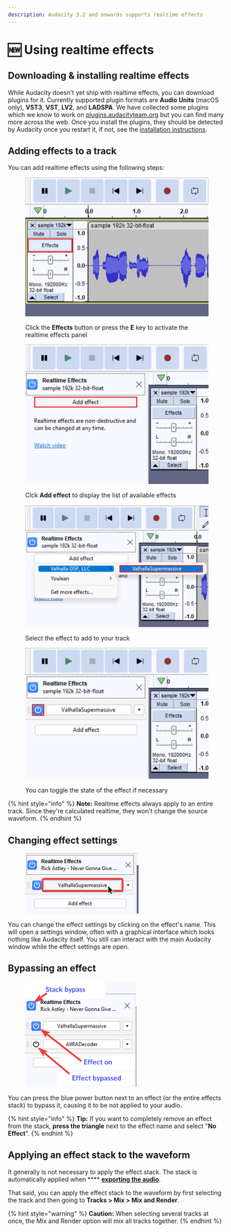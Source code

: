 ```yaml
---
description: Audacity 3.2 and onwards supports realtime effects
---
```


# 🆕 Using realtime effects

## Downloading & installing realtime effects

While Audacity doesn't yet ship with realtime effects, you can download plugins for it. Currently supported plugin formats are **Audio Units** (macOS only), **VST3**, **VST**, **LV2**, and **LADSPA**. We have collected some plugins which we know to work on [plugins.audacityteam.org](https://app.gitbook.com/o/-MhmG2mhIIHTtQPuHV\_k/s/klCVENFte0GRy5IqVz0W/) but you can find many more across the web. Once you install the plugins, they should be detected by Audacity once you restart it, if not, see the [installation instructions](../basics/customizing-audacity/installing-plugins.md).&#x20;

## Adding effects to a track

You can add realtime effects using the following steps:

<div>

<figure><img src="../.gitbook/assets/RT Effects button.png" alt="Click the Effects button or press the E key to activate the realtime effects panel"><figcaption><p>Click the <strong>Effects</strong> button or press the <strong>E</strong> key to activate the realtime effects panel</p></figcaption></figure>

 

<figure><img src="../.gitbook/assets/Add effect button (1).png" alt="Clck Add effect to display the list of available effects"><figcaption><p>Clck <strong>Add effect</strong> to display the list of available effects</p></figcaption></figure>

</div>

<div>

<figure><img src="../.gitbook/assets/RT Effect selected.png" alt="Select the effect to add to your track"><figcaption><p>Select the effect to add to your track</p></figcaption></figure>

 

<figure><img src="../.gitbook/assets/RT Effect Enabled (1).png" alt="Click the blue power button to toggle the state of the effect"><figcaption><p>You can toggle the state of the effect if necessary</p></figcaption></figure>

</div>

{% hint style="info" %}
**Note:** Realtime effects always apply to an entire track. Since they're calculated realtime, they won't change the source waveform.&#x20;
{% endhint %}

## Changing effect settings

<figure><img src="../.gitbook/assets/effects panel effect focus.png" alt=""><figcaption></figcaption></figure>

You can change the effect settings by clicking on the effect's name. This will open a settings window, often with a graphical interface which looks nothing like Audacity itself. You still can interact with the main Audacity window while the effect settings are open.

## Bypassing an effect

<figure><img src="../.gitbook/assets/effects bypasses.png" alt="the stack bypass is the first thing in focus when opening the effects panel. pressing down nagivates to any present effects. Pressing then tab first selects the power button"><figcaption></figcaption></figure>

You can press the blue power button next to an effect (or the entire effects stack) to bypass it, causing it to be not applied to your audio.&#x20;

{% hint style="info" %}
**Tip:** If you want to completely remove an effect from the stack, **press the triangle** next to the effect name and select "**No Effect**".&#x20;
{% endhint %}

## Applying an effect stack to the waveform

It generally is not necessary to apply the effect stack. The stack is automatically applied when **** [**exporting the audio**](../basics/saving-and-exporting-projects.md#exporting-audio).&#x20;

That said, you can apply the effect stack to the waveform by first selecting the track and then going to **Tracks > Mix > Mix and Render**.&#x20;

{% hint style="warning" %}
**Caution:** When selecting several tracks at once, the Mix and Render option will mix all tracks together.
{% endhint %}
